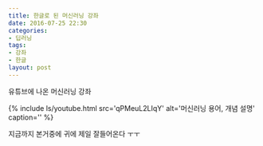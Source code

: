 ```yaml
---
title: 한글로 된 머신러닝 강좌
date: 2016-07-25 22:30
categories:
- 딥러닝
tags:
- 강좌
- 한글
layout: post
---
```


유튜브에 나온 머신러닝 강좌

{% include ls/youtube.html
    src='qPMeuL2LIqY'
   alt='머신러닝 용어, 개념 설명'
   caption='' %}

지금까지 본거중에 귀에 제일 잘들어온다 ㅜㅜ
